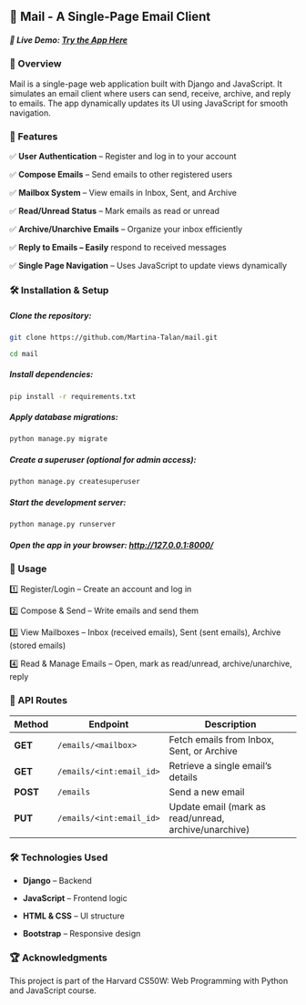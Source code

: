 ## 📧 Mail - A Single-Page Email Client
##### 🔗 Live Demo: [Try the App Here](https://mail-client-l8qu.onrender.com)


### 📜 Overview
Mail is a single-page web application built with Django and JavaScript. It simulates an email client where users can send, receive, archive, and reply to emails. The app dynamically updates its UI using JavaScript for smooth navigation.

### 🚀 Features

✅ **User Authentication** – Register and log in to your account

✅ **Compose Emails** – Send emails to other registered users

✅ **Mailbox System** – View emails in Inbox, Sent, and Archive

✅ **Read/Unread Status** – Mark emails as read or unread

✅ **Archive/Unarchive Emails** – Organize your inbox efficiently

✅ **Reply to Emails – Easily** respond to received messages

✅ **Single Page Navigation** – Uses JavaScript to update views dynamically

  
### 🛠️ Installation & Setup
##### Clone the repository:
```sh
git clone https://github.com/Martina-Talan/mail.git

cd mail
```

##### Install dependencies:
```sh
pip install -r requirements.txt
```

##### Apply database migrations:
```sh
python manage.py migrate
```

##### Create a superuser (optional for admin access):
```sh
python manage.py createsuperuser
```

##### Start the development server:
```sh
python manage.py runserver
```

##### Open the app in your browser: http://127.0.0.1:8000/


### 📌 Usage
1️⃣ Register/Login – Create an account and log in
 
2️⃣ Compose & Send – Write emails and send them
 
3️⃣ View Mailboxes – Inbox (received emails), Sent (sent emails), Archive (stored emails)
 
4️⃣ Read & Manage Emails – Open, mark as read/unread, archive/unarchive, reply
 

### 🔗 API Routes

| **Method** | **Endpoint** | **Description** |
|-----------|------------|----------------|
| **GET** | `/emails/<mailbox>` | Fetch emails from Inbox, Sent, or Archive |
| **GET** | `/emails/<int:email_id>` | Retrieve a single email’s details |
| **POST** | `/emails` | Send a new email |
| **PUT** | `/emails/<int:email_id>` | Update email (mark as read/unread, archive/unarchive) |


### 🛠️ Technologies Used
- __Django__ – Backend
  
- __JavaScript__ – Frontend logic
  
- __HTML & CSS__ – UI structure
  
- __Bootstrap__ – Responsive design

### 🏆 Acknowledgments
This project is part of the Harvard CS50W: Web Programming with Python and JavaScript course.

